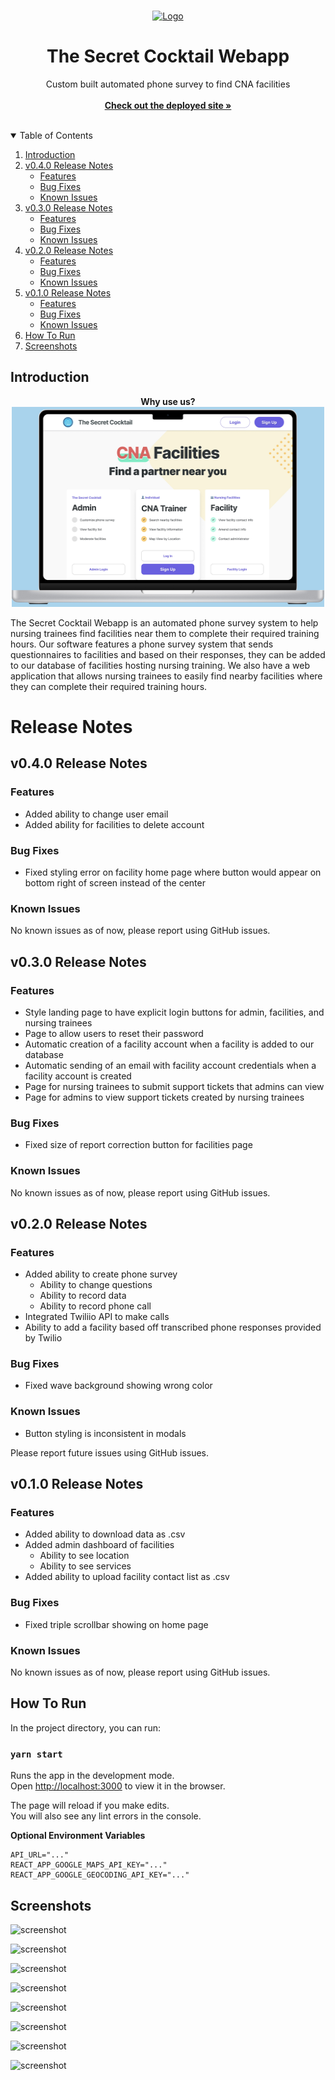 <!-- PROJECT LOGO -->
<br />
<p align="center">
  <a href="https://github.com/Team-Code-Monkeys/secret-cocktail-web-app">
    <img src="https://thesecretcocktail.com/wp-content/uploads/2021/01/Logo.png" alt="Logo" width="120" height="120" >
  </a>

<h1 align="center">The Secret Cocktail Webapp</h1>

  <p align="center">
    Custom built automated phone survey to find CNA facilities
    <br />
    <br />
    <a href="https://secret-cocktail.web.app/"><strong>Check out the deployed site »</strong></a>
    <br />
    <br />
  </p>
</p>

<!-- TABLE OF CONTENTS -->
<details open="open">
  <summary>Table of Contents</summary>
  <ol>
    <li>
      <a href="#introduction">Introduction</a>
    </li>
    <li>
      <a href="#v040-release-notes">v0.4.0 Release Notes</a>
      <ul>
        <li><a href="#features">Features</a></li>
        <li><a href="#bug-fixes">Bug Fixes</a></li>
        <li><a href="#known-issues">Known Issues</a></li>
      </ul>
    </li>
    <li>
      <a href="#v030-release-notes">v0.3.0 Release Notes</a>
      <ul>
        <li><a href="#features">Features</a></li>
        <li><a href="#bug-fixes">Bug Fixes</a></li>
        <li><a href="#known-issues">Known Issues</a></li>
      </ul>
    </li>
    <li>
      <a href="#v020-release-notes">v0.2.0 Release Notes</a>
      <ul>
        <li><a href="#features">Features</a></li>
        <li><a href="#bug-fixes">Bug Fixes</a></li>
        <li><a href="#known-issues">Known Issues</a></li>
      </ul>
    </li>
    <li>
      <a href="#v010-release-notes">v0.1.0 Release Notes</a>
      <ul>
        <li><a href="#features-1">Features</a></li>
        <li><a href="#bug-fixes-1">Bug Fixes</a></li>
        <li><a href="#known-issues-1">Known Issues</a></li>
      </ul>
    </li>
    <li><a href="#how-to-run">How To Run</a></li>
    <li><a href="#screenshots">Screenshots</a></li>
  </ol>
</details>

<!-- INTRODUCTION -->

## Introduction

<p align="center">
  <strong align="center">Why use us?</strong>
  <br>
  <img width="500" height="320" src="https://github.com/Team-Code-Monkeys/secret-cocktail-web-app/raw/main/screenshot/mockup.jpg">
</p>

The Secret Cocktail Webapp is an automated phone survey system to help nursing trainees find facilities near them to complete
their required training hours. Our software features a phone survey system that sends questionnaires to facilities and
based on their responses, they can be added to our database of facilities hosting nursing training. We also have a web
application that allows nursing trainees to easily find nearby facilities where they can complete their required
training hours.


<!-- Release Notes -->

# Release Notes

## v0.4.0 Release Notes

### Features

- Added ability to change user email
- Added ability for facilities to delete account

### Bug Fixes

- Fixed styling error on facility home page where button would appear on bottom right of screen instead of the center

### Known Issues

No known issues as of now, please report using GitHub issues.

## v0.3.0 Release Notes

### Features

- Style landing page to have explicit login buttons for admin, facilities, and nursing trainees
- Page to allow users to reset their password
- Automatic creation of a facility account when a facility is added to our database
- Automatic sending of an email with facility account credentials when a facility account is created
- Page for nursing trainees to submit support tickets that admins can view
- Page for admins to view support tickets created by nursing trainees

### Bug Fixes

- Fixed size of report correction button for facilities page

### Known Issues

No known issues as of now, please report using GitHub issues.

## v0.2.0 Release Notes

### Features

- Added ability to create phone survey
  - Ability to change questions
  - Ability to record data
  - Ability to record phone call
- Integrated Twiliio API to make calls
- Ability to add a facility based off transcribed phone responses provided by Twilio

### Bug Fixes

- Fixed wave background showing wrong color

### Known Issues

- Button styling is inconsistent in modals

Please report future issues using GitHub issues.


## v0.1.0 Release Notes

### Features

- Added ability to download data as .csv
- Added admin dashboard of facilities
  - Ability to see location
  - Ability to see services
- Added ability to upload facility contact list as .csv

### Bug Fixes

- Fixed triple scrollbar showing on home page

### Known Issues

No known issues as of now, please report using GitHub issues.

<!-- How To Run -->

## How To Run

In the project directory, you can run:

### `yarn start`

Runs the app in the development mode.\
Open [http://localhost:3000](http://localhost:3000) to view it in the browser.

The page will reload if you make edits.\
You will also see any lint errors in the console.

**Optional Environment Variables**

```shell
API_URL="..."
REACT_APP_GOOGLE_MAPS_API_KEY="..."
REACT_APP_GOOGLE_GEOCODING_API_KEY="..."
```

## Screenshots

![screenshot](screenshot/0.png)

![screenshot](screenshot/1.png)

![screenshot](screenshot/2.png)

![screenshot](screenshot/3.png)

![screenshot](screenshot/4.png)

![screenshot](screenshot/5.png)

![screenshot](screenshot/6.png)

![screenshot](screenshot/7.png)
